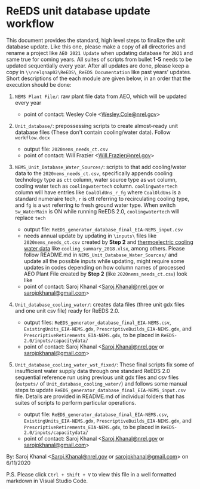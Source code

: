 # ReEDS unit database update workflow

This document provides the standard, high level steps to finalize the unit database update. Like this one, please make a copy of all directories and rename a project like `AEO 2021 Update` when updating database for `2021` and same true for coming years. All suites of scripts from bullet **1-5** needs to be updated sequentially every year. After all updates are done, please keep a copy in `\\nrelqnap02\ReEDS\_ReEDS Documentation` like past years' updates. Short descriptions of the each module are given below, in an order that the execution should be done:

 1. `NEMS Plant File/`: raw plant file data from AEO, which will be updated every year
    - point of contact: Wesley Cole \<Wesley.Cole@nrel.gov\>

 2. `Unit_database/`: prepossessing scripts to create almost-ready unit database files (These don't contain cooling/water data). Follow `workflow.docx`
    - output file: `2020nems_needs_ct.csv`
    - point of contact: Will Frazier \<Will.Frazier@nrel.gov\>

 3. `NEMS_Unit_Database_Water_Sources/`: scripts to that add cooling/water data to the `2020nems_needs_ct.csv`, specifically appends cooling technology type as `ctt` column, water source type as `wst` column, cooling water tech as `coolingwatertech` column. `coolingwatertech` column will have entries like `CoalOldUns_r_fg` where `CoalOldUns` is a standard numeraire tech, `r` is ctt referring to recirculating cooling type, and `fg` is a `wst` referring to fresh ground water type. When switch `Sw_WaterMain` is ON while running ReEDS 2.0, `coolingwatertech` will replace `tech`
    - output file: `ReEDS_generator_database_final_EIA-NEMS_input.csv`
    - needs annual update by updating in `\inputs\` files like `2020nems_needs_ct.csv` created by **Step 2** and [thermoelectric cooling water data](https://www.eia.gov/electricity/data/water/) like `cooling_summary_2018.xlsx`, among others. Please follow README.md in `NEMS_Unit_Database_Water_Sources/` and update all the possible inputs while updating, might require some updates in codes depending on how column names of processed AEO Plant File created by **Step 2** (like `2020nems_needs_ct.csv`) look like
    - point of contact: Saroj Khanal \<Saroj.Khanal@nrel.gov or sarojpkhanal@gmail.com\>

 4. `Unit_database_cooling_water/`: creates data files (three unit gdx files and one unit csv file) ready for ReEDS 2.0.
    - output files: `ReEDS_generator_database_final_EIA-NEMS.csv`, `ExistingUnits_EIA-NEMS.gdx`, `PrescriptiveBuilds_EIA-NEMS.gdx`, and `PrescriptiveRetirements_EIA-NEMS.gdx`, to be placed in `ReEDS-2.0/inputs/capacitydata/`
    - point of contact: Saroj Khanal \<Saroj.Khanal@nrel.gov or sarojpkhanal@gmail.com\>

 5. `Unit_database_cooling_water_wst_fixed/`: These final scripts fix some of insufficient water supply data through one standard ReEDS 2.0 sequential reference run using previous unit gdx files and csv files (`outputs/` of `Unit_database_cooling_water/`) and follows some manual steps to update `ReEDS_generator_database_final_EIA-NEMS_input.csv` file. Details are provided in README.md of individual folders that has suites of scripts to perform particular operations.
     - output file: `ReEDS_generator_database_final_EIA-NEMS.csv`, `ExistingUnits_EIA-NEMS.gdx`, `PrescriptiveBuilds_EIA-NEMS.gdx`, and `PrescriptiveRetirements_EIA-NEMS.gdx`, to be placed in `ReEDS-2.0/inputs/capacitydata/`
    - point of contact: Saroj Khanal \<Saroj.Khanal@nrel.gov or sarojpkhanal@gmail.com\>

By: Saroj Khanal \<Saroj.Khanal@nrel.gov or sarojpkhanal@gmail.com\> on 6/11/2020 

P.S. Please click `Ctrl + Shift + V` to view this file in a well formatted markdown in Visual Studio Code.